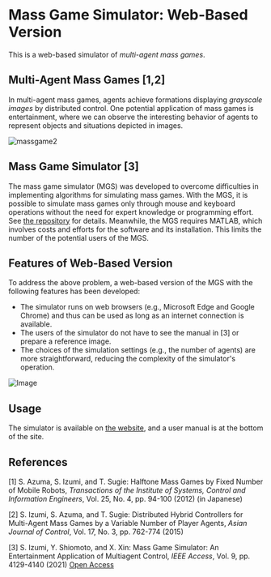 # Mass Game Simulator: Web-Based Version
This is a web-based simulator of *multi-agent mass games*.

## Multi-Agent Mass Games [1,2]
In multi-agent mass games, agents achieve formations displaying *grayscale images* by distributed control. One potential application of mass games is entertainment, where we can observe the interesting behavior of agents to represent objects and situations depicted in images.

![massgame2](https://user-images.githubusercontent.com/76646096/103174110-d0357c00-48a2-11eb-9a4c-739cc3fa57c7.jpg)

## Mass Game Simulator [3]
The mass game simulator (MGS) was developed to overcome difficulties in implementing algorithms for simulating mass games. With the MGS, it is possible to simulate mass games only through mouse and keyboard operations without the need for expert knowledge or programming effort. See [the repository](https://github.com/ShinsakuIzumi/Mass_Game_Simulator) for details.
Meanwhile, the MGS requires MATLAB, which involves costs and efforts for the software and its installation. This limits the number of the potential users of the MGS.

## Features of Web-Based Version
To address the above problem, a web-based version of the MGS with the following features has been developed:
- The simulator runs on web browsers (e.g., Microsoft Edge and Google Chrome) and thus can be used as long as an internet connection is available. 
- The users of the simulator do not have to see the manual in [3] or prepare a reference image. 
- The choices of the simulation settings (e.g., the number of agents) are more straightforward, reducing the complexity of the simulator's operation.

![Image](https://github.com/user-attachments/assets/899a0dd1-e53f-46d0-a76d-a03acfabc92f)

## Usage
The simulator is available on [the website](https://www.sceng.kochi-tech.ac.jp/izumi/MGS/MGS_web.html), and a user manual is at the bottom of the site.

## References
[1] S. Azuma, S. Izumi, and T. Sugie: Halftone Mass Games by Fixed Number of Mobile Robots, *Transactions of the Institute of Systems, Control and Information Engineers*, Vol. 25, No. 4, pp. 94-100 (2012) (in Japanese)

[2] S. Izumi, S. Azuma, and T. Sugie: Distributed Hybrid Controllers for Multi-Agent Mass Games by a Variable Number of Player Agents, *Asian Journal of Control*, Vol. 17, No. 3, pp. 762-774 (2015)

[3] S. Izumi, Y. Shiomoto, and X. Xin: Mass Game Simulator: An Entertainment Application of Multiagent Control, *IEEE Access*, Vol. 9, pp. 4129-4140 (2021) [Open Access](https://ieeexplore.ieee.org/document/9311128)
